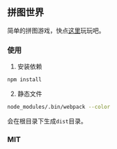 ## 拼图世界

简单的拼图游戏，快点[这里](https://github.com/deloz)玩玩吧。

### 使用
1. 安装依赖
```bash
npm install
```
2. 静态文件
```bash
node_modules/.bin/webpack --color
```
会在根目录下生成`dist`目录。

### MIT
